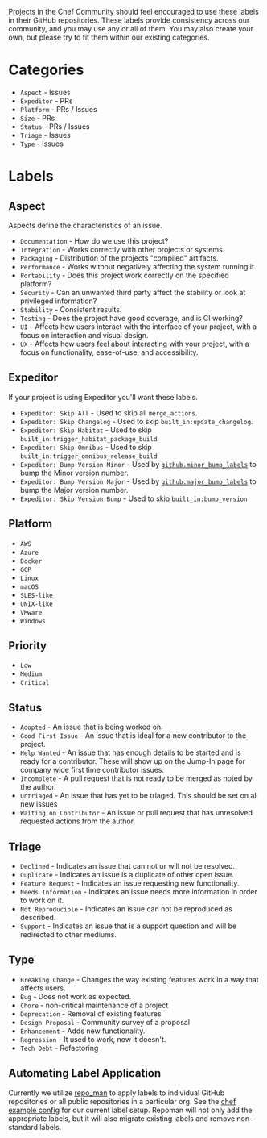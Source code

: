 Projects in the Chef Community should feel encouraged to use these labels in their GitHub repositories. These labels provide consistency across our community, and you may use any or all of them. You may also create your own, but please try to fit them within our existing categories.

# Categories

- `Aspect` - Issues
- `Expeditor` - PRs
- `Platform` - PRs / Issues
- `Size` - PRs
- `Status` - PRs / Issues
- `Triage` - Issues
- `Type` - Issues

# Labels

## Aspect

 Aspects define the characteristics of an issue.

- `Documentation` - How do we use this project?
- `Integration` - Works correctly with other projects or systems.
- `Packaging` - Distribution of the projects "compiled" artifacts.
- `Performance` - Works without negatively affecting the system running it.
- `Portability` - Does this project work correctly on the specified platform?
- `Security` - Can an unwanted third party affect the stability or look at privileged information?
- `Stability` - Consistent results.
- `Testing` - Does the project have good coverage, and is CI working?
- `UI` - Affects how users interact with the interface of your project, with a focus on interaction and visual design.
- `UX` - Affects how users feel about interacting with your project, with a focus on functionality, ease-of-use, and accessibility.

## Expeditor

 If your project is using Expeditor you'll want these labels.

- `Expeditor: Skip All` - Used to skip all `merge_actions`.
- `Expeditor: Skip Changelog` - Used to skip `built_in:update_changelog`.
- `Expeditor: Skip Habitat` - Used to skip `built_in:trigger_habitat_package_build`
- `Expeditor: Skip Omnibus` - Used to skip `built_in:trigger_omnibus_release_build`
- `Expeditor: Bump Version Minor` - Used by [`github.minor_bump_labels`](https://expeditor.chef.io/docs/reference/built_in/#bump-version) to bump the Minor version number.
- `Expeditor: Bump Version Major` - Used by [`github.major_bump_labels`](https://expeditor.chef.io/docs/reference/built_in/#bump-version) to bump the Major version number.
- `Expeditor: Skip Version Bump` - Used to skip `built_in:bump_version`

## Platform

- `AWS`
- `Azure`
- `Docker`
- `GCP`
- `Linux`
- `macOS`
- `SLES-like`
- `UNIX-like`
- `VMware`
- `Windows`

## Priority

- `Low`
- `Medium`
- `Critical`

## Status

- `Adopted` - An issue that is being worked on.
- `Good First Issue` - An issue that is ideal for a new contributor to the project.
- `Help Wanted` - An issue that has enough details to be started and is ready for a contributor. These will show up on the Jump-In page for company wide first time contributor issues.
- `Incomplete` - A pull request that is not ready to be merged as noted by the author.
- `Untriaged` - An issue that has yet to be triaged. This should be set on all new issues
- `Waiting on Contributor` - An issue or pull request that has unresolved requested actions from the author.

## Triage

- `Declined` - Indicates an issue that can not or will not be resolved.
- `Duplicate` - Indicates an issue is a duplicate of other open issue.
- `Feature Request` - Indicates an issue requesting new functionality.
- `Needs Information` - Indicates an issue needs more information in order to work on it.
- `Not Reproducible` - Indicates an issue can not be reproduced as described.
- `Support` - Indicates an issue that is a support question and will be redirected to other mediums.

## Type

- `Breaking Change` - Changes the way existing features work in a way that affects users.
- `Bug` - Does not work as expected.
- `Chore` - non-critical maintenance of a project
- `Deprecation` - Removal of existing features
- `Design Proposal` - Community survey of a proposal
- `Enhancement` - Adds new functionality.
- `Regression` - It used to work, now it doesn't.
- `Tech Debt` - Refactoring

## Automating Label Application

Currently we utilize [repo_man](https://github.com/thommay/repo_man) to apply labels to individual GitHub repositories or all public repositories in a particular org. See the [chef example config](https://github.com/thommay/repo_man/blob/master/examples/chef.toml) for our current label setup. Repoman will not only add the appropriate labels, but it will also migrate existing labels and remove non-standard labels.
